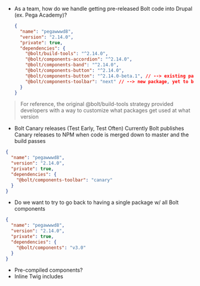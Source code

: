 - As a team, how do we handle getting pre-released Bolt code into Drupal (ex. Pega Academy)?

  ```json
  {
    "name": "pegawwwd8",
    "version": "2.14.0",
    "private": true,
    "dependencies": {
      "@bolt/build-tools": "^2.14.0",
      "@bolt/components-accordion": "^2.14.0",
      "@bolt/components-band": "^2.14.0",
      "@bolt/components-button": "^2.14.0",
      "@bolt/components-button": "^2.14.0-beta.1", // --> existing package, upcoming release
      "@bolt/components-toolbar": "next" // --> new package, yet to be initially released
    }
  }
  ```
> For reference, the original @bolt/build-tools strategy provided developers with a way to customize what packages get used at what version



- Bolt Canary releases (Test Early, Test Often)
Currently Bolt publishes Canary releases to NPM when code is merged down to master and the build passes

```json
{
  "name": "pegawwwd8",
  "version": "2.14.0",
  "private": true,
  "dependencies": {
    "@bolt/components-toolbar": "canary"
  }
}
```


- Do we want to try to go back to having a single package w/ all Bolt components 
```json
{
  "name": "pegawwwd8",
  "version": "2.14.0",
  "private": true,
  "dependencies": {
    "@bolt/components": "v3.0"
  }
}
```

- Pre-compiled components?
- Inline Twig includes